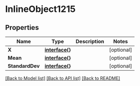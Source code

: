 # InlineObject1215

## Properties

Name | Type | Description | Notes
------------ | ------------- | ------------- | -------------
**X** | [**interface{}**](.md) |  | [optional] 
**Mean** | [**interface{}**](.md) |  | [optional] 
**StandardDev** | [**interface{}**](.md) |  | [optional] 

[[Back to Model list]](../README.md#documentation-for-models) [[Back to API list]](../README.md#documentation-for-api-endpoints) [[Back to README]](../README.md)


